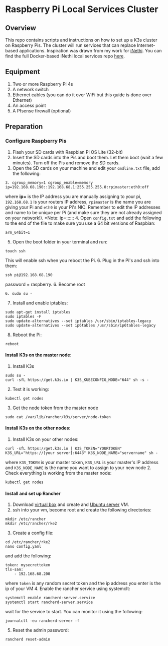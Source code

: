 # Raspberry Pi Local Services Cluster
## Overview
This repo contains scripts and instructions on how to set up a K3s cluster on Raspberry Pis. The cluster will run
services that can replace Internet-based applications. Inspiration was drawn from my work for 
[iNethi](https://www.inethi.org.za/). You can find the full Docker-based iNethi local services repo 
[here](https://github.com/iNethi/master-builder).
## Equipment
1. Two or more Raspberry Pi 4s
2. A network switch
3. Ethernet cables (you can do it over WiFi but this guide is done over Ethernet)
4. An access point
5. A Pfsense firewall (optional)
## Preparation
### Configure Raspberry Pis
1. Flash your SD cards with Raspbian Pi OS Lite (32-bit)
2. Insert the SD cards into the Pis and boot them. Let them boot (wait a few minutes). Turn off the Pis and remove the
SD cards.
3. Open the SD cards on your machine and edit your ```cmdline.txt``` file, add the following:
```
3. cgroup_memory=1 cgroup_enable=memory ip=192.168.68.190::192.168.68.1:255.255.255.0:rpimaster:eth0:off
```
where **ip=** is the IP address you are manually assigning to your pi, ```192.168.68.1``` is your routers IP address, 
```rpimaster``` is the name you are giving your Pi and ```eth0``` is your Pi's NIC. Remember to edit the IP addresses
and name to be unique per Pi (and make sure they are not already assigned on your network!).
*Note: ip=<client-ip>:<server-ip>:<gw-ip>:<netmask>:<hostname>:<device>:<autoconf>
4. Open ```config.txt``` and add the following to the end of the file to make sure you use a 64 bit versions of Raspbian:
```
arm_64bit=1
```
5. Open the boot folder in your terminal and run:
```
touch ssh
```
This will enable ssh when you reboot the Pi.
6. Plug in the Pi's and ssh into them:
```
ssh pi@192.168.68.190
```
password = raspberry. 
6. Become root 
```
6. sudo su -
```
7. Install and enable iptables:
```
sudo apt-get install iptables
sudo iptables -F 
sudo update-alternatives --set iptables /usr/sbin/iptables-legacy 
sudo update-alternatives --set ip6tables /usr/sbin/ip6tables-legacy
```
8. Reboot the Pi: 
```
reboot
```
#### Install K3s on the master node:
1. Install K3s
```
sudo su -
curl -sfL https://get.k3s.io | K3S_KUBECONFIG_MODE="644" sh -s -
```
2. Test it is working:
```
kubectl get nodes
```
3. Get the node token from the master node
```
sudo cat /var/lib/rancher/k3s/server/node-token
```
#### Install K3s on the other nodes:
1. Install K3s on your other nodes:
```
curl -sfL https://get.k3s.io | K3S_TOKEN="YOURTOKEN" K3S_URL="https://[your server]:6443" K3S_NODE_NAME="servername" sh -
```
where ```K3S_TOKEN``` is your master token, ```K3S_URL``` is your master's IP address and ```K3S_NODE_NAME``` is the 
name you want to assign to your new node 
2. Check everything is working from the master node:
```
kubectl get nodes
```
#### Install and set up Rancher
1. Download [virtual box](https://www.virtualbox.org/) and create and [Ubuntu server](https://ubuntu.com/download/server) 
VM.
2. ssh into your vm, become root and create the following directories:
```
mkdir /etc/rancher
mkdir /etc/rancher/rke2
```
3. Create a config file:
```
cd /etc/rancher/rke2
nano config.yaml
```
and add the following:
```
token: mysecrettoken
tls-san:
    - 192.168.68.200
```
where ```token``` is any random secret token and the ip address you enter is the ip of your VM
4. Enable the rancher service using systemclt:
```
systemctl enable rancherd-server.service
systemctl start rancherd-server.service
```
wait for the service to start. You can monitor it using the following:
```
journalctl -eu rancherd-server -f
```
5. Reset the admin password:
```
rancherd reset-admin
```